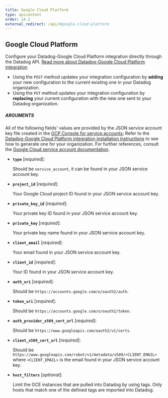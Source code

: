 ```yaml
---
title: Google Cloud Platform
type: apicontent
order: 14.2
external_redirect: /api/#google-cloud-platform
---
```


## Google Cloud Platform

Configure your Datadog-Google Cloud Platform integration directly through the Datadog API. [Read more about Datadog-Google Cloud Platform integration][1]

* Using the `POST` method updates your integration configuration by **adding** your new configuration to the current existing one in your Datadog organization. 
* Using the `PUT` method updates your integration configuration by **replacing** your current configuration with the new one sent to your Datadog organization.

##### ARGUMENTS

All of the following fields' values are provided by the JSON service account key file created in the [GCP Console for service accounts][2]; Refer to the [Datadog-Google Cloud Platform integration installation instructions][4] to see how to generate one for your organization. 
For further references, consult the [Google Cloud service account documentation][3].

* **`type`** [*required*]:  

    Should be `service_account`, it can be found in your JSON service account key.

* **`project_id`** [*required*]:  

    Your Google Cloud project ID found in your JSON service account key.

* **`private_key_id`** [*required*]:

    Your private key ID found in your JSON service account key.

* **`private_key`** [*required*]:

    Your private key name found in your JSON service account key.

* **`client_email`** [*required*]:

    Your email found in your JSON service account key.

* **`client_id`** [*required*]:

    Your ID found in your JSON service account key.

* **`auth_uri`** [*required*]:

    Should be `https://accounts.google.com/o/oauth2/auth`.

* **`token_uri`** [*required*]:

    Should be `https://accounts.google.com/o/oauth2/token`.

* **`auth_provider_x509_cert_url`** [*required*]: 

    Should be `https://www.googleapis.com/oauth2/v1/certs`.

* **`client_x509_cert_url`** [*required*]:

    Should be `https://www.googleapis.com/robot/v1/metadata/x509/<CLIENT_EMAIL>` where `<CLIENT_EMAIL>` is the email found in your JSON service account key.

* **`host_filters`** [*optional*]:

    Limit the GCE instances that are pulled into Datadog by using tags. Only hosts that match one of the defined tags are imported into Datadog.

[1]: /integrations/google_cloud_platform/
[2]: https://console.cloud.google.com/iam-admin/serviceaccounts
[3]: https://cloud.google.com/iam/docs/creating-managing-service-account-keys
[4]: /integrations/google_cloud_platform/#installation
